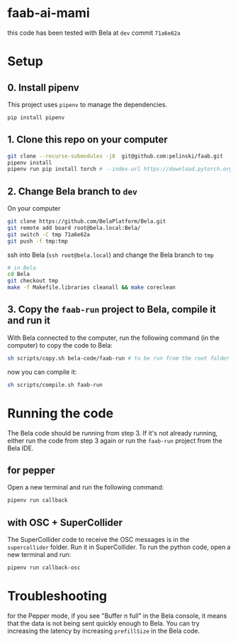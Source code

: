 # faab-ai-mami

this code has been tested with Bela at `dev` commit `71a6e62a`

# Setup

## 0. Install pipenv

This project uses `pipenv` to manage the dependencies.

```bash
pip install pipenv
```

## 1. Clone this repo on your computer

```bash
git clone --recurse-submodules -j8  git@github.com:pelinski/faab.git
pipenv install
pipenv run pip install torch # --index-url https://download.pytorch.org/whl/cu117 # for g15
```

## 2. Change Bela branch to `dev`

On your computer

```bash
git clone https://github.com/BelaPlatform/Bela.git
git remote add board root@bela.local:Bela/
git switch -C tmp 71a6e62a
git push -f tmp:tmp
```

ssh into Bela (`ssh root@bela.local`) and change the Bela branch to `tmp`

```bash
# in Bela
cd Bela
git checkout tmp
make -f Makefile.libraries cleanall && make coreclean
```

## 3. Copy the `faab-run` project to Bela, compile it and run it

With Bela connected to the computer, run the following command (in the computer) to copy the code to Bela:

```bash
sh scripts/copy.sh bela-code/faab-run # to be run from the root folder of the project
```

now you can compile it:

```bash
sh scripts/compile.sh faab-run
```

# Running the code

The Bela code should be running from step 3. If it's not already running, either run the code from step 3 again or run the `faab-run` project from the Bela IDE.

## for pepper

Open a new terminal and run the following command:

```bash
pipenv run callback
```

## with OSC + SuperCollider

The SuperCollider code to receive the OSC messages is in the `supercollider` folder. Run it in SuperCollider.
To run the python code, open a new terminal and run:

```bash
pipenv run callback-osc
```

# Troubleshooting

for the Pepper mode, if you see "Buffer n full" in the Bela console, it means that the data is not being sent quickly enough to Bela. You can try increasing the latency by increasing `prefillSize` in the Bela code.
